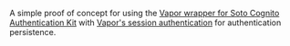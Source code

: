 A simple proof of concept for using the [Vapor wrapper for Soto Cognito Authentication Kit](https://github.com/vapor-community/soto-cognito-authentication) with [Vapor's session authentication](https://docs.vapor.codes/security/authentication/#session) for authentication persistence.
